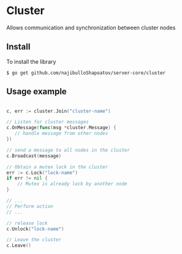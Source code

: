 # Cluster

Allows communication and synchronization between cluster nodes

## Install

To install the library

```
$ go get github.com/najibulloShapoatov/server-core/cluster
```

## Usage example

```go

c, err := cluster.Join("cluster-name")

// Listen for cluster messages
c.OnMessage(func(msg *cluster.Message) {
   // handle message from other nodes
})

// send a message to all nodes in the cluster
c.Broadcast(message)

// Obtain a mutex lock in the cluster
err := c.Lock("lock-name")
if err != nil {
    // Mutex is already lock by another node
}

// ...
// Perform action
// ...

// release lock 
c.Unlock("lock-name")

// Leave the cluster
c.Leave()

```
